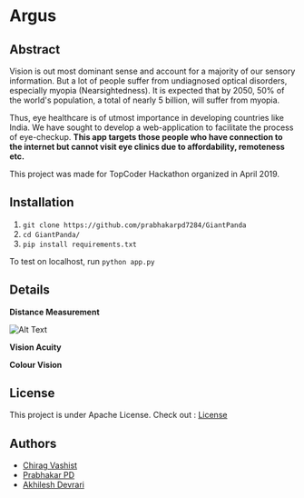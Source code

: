 # Argus

## Abstract

Vision is out most dominant sense and account for a majority of our sensory information.
But a lot of people suffer from undiagnosed optical disorders, especially myopia (Nearsightedness). It is expected that by 2050, 50% of the world's population, a total of nearly 5 billion, will suffer from myopia.

Thus, eye healthcare is of utmost importance in developing countries like India. We have sought to develop a web-application to facilitate the process of eye-checkup. 
**This app targets those people who have connection to the internet but cannot visit eye clinics due to affordability, remoteness etc.**

This project was made for TopCoder Hackathon organized in April 2019.

## Installation

 1. `git clone https://github.com/prabhakarpd7284/GiantPanda`
 2. `cd GiantPanda/`
 3. `pip install requirements.txt`

To test on localhost, run `python app.py`

## Details

**Distance Measurement**

![Alt Text](https://media.giphy.com/media/U3rkHdWab0vqsC3UPr/giphy.gif)


**Vision Acuity**

**Colour Vision**

## License
This project is under Apache License. Check out : [License](https://github.com/prabhakarpd7284/GiantPanda/blob/master/LICENSE)

## Authors

 - [Chirag Vashist](https://github.com/SerChirag)
 - [Prabhakar PD](https://github.com/prabhakarpd7284)
 - [Akhilesh Devrari](http://github.com/akhileshdevrari/) 

